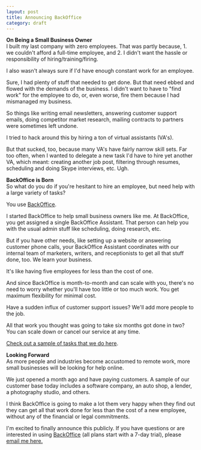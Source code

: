 ```yaml
---
layout: post
title: Announcing BackOffice
category: draft
---
```


<p><strong>On Being a Small Business Owner</strong><br>
I built my last company with zero employees. That was partly because, 1. we couldn&#39;t afford a full-time employee, and 2. I didn&#39;t want the hassle or responsibility of hiring/training/firing.</p><p>I also wasn&#39;t always sure if I&#39;d have enough constant work for an employee. </p><p>Sure, I had plenty of stuff that needed to get done. But that need ebbed and flowed with the demands of the business. I didn&#39;t want to have to &quot;find work&quot; for the employee to do, or, even worse, fire them because I had mismanaged my business.</p><p>So things like writing email newsletters, answering customer support emails, doing competitor market research, mailing contracts to partners were sometimes left undone.</p><p>I tried to hack around this by hiring a ton of virtual assistants (VA&#39;s). </p><p>But that sucked, too, because many VA&#39;s have fairly narrow skill sets. Far too often, when I wanted to delegate a new task I&#39;d have to hire yet another VA, which meant: creating another job post, filtering through resumes, scheduling and doing Skype interviews, etc. Ugh.</p><p><strong>BackOffice is Born</strong><br>
So what do you do if you&#39;re hesitant to hire an employee, but need help with a large variety of tasks?</p><p>You use <a href="http://www.trybackoffice.com/">BackOffice</a>.</p><p>I started BackOffice to help small business owners like me. At BackOffice, you get assigned a single BackOffice Assistant. That person can help you with the usual admin stuff like scheduling, doing research, etc.</p><p>But if you have other needs, like setting up a website or answering customer phone calls, your BackOffice Assistant coordinates with our internal team of marketers, writers, and receptionists to get all that stuff done, too. We learn your business.</p><p>It&#39;s like having five employees for less than the cost of one.</p><p>And since BackOffice is month-to-month and can scale with you, there&#39;s no need to worry whether you&#39;ll have too little or too much work. You get maximum flexibility for minimal cost.</p><p>Have a sudden influx of customer support issues? We&#39;ll add more people to the job.</p><p>All that work you thought was going to take six months got done in two? You can scale down or cancel our service at any time.</p><p><a href="http://www.trybackoffice.com/what-we-do">Check out a sample of tasks that we do here</a>.</p><p><strong>Looking Forward</strong><br>
As more people and industries become accustomed to remote work, more small businesses will be looking for help online.</p><p>We just opened a month ago and have paying customers. A sample of our customer base today includes a software company, an auto shop, a lender, a photography studio, and others.</p><p>I think BackOffice is going to make a lot them very happy when they find out they can get all that work done for less than the cost of a new employee, without any of the financial or legal commitments.</p><p>I&#39;m excited to finally announce this publicly. If you have questions or are interested in using <a href="http://trybackoffice.com">BackOffice</a> (all plans start with a 7-day trial), please <a href="mailto:trevor@trybackoffice.com">email me here.</a></p>